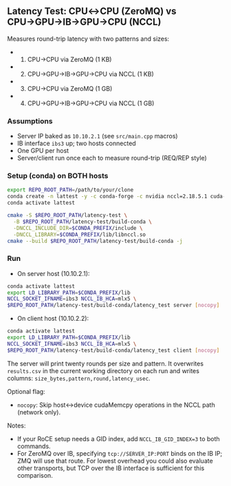 ## Latency Test: CPU↔CPU (ZeroMQ) vs CPU→GPU→IB→GPU→CPU (NCCL)

Measures round-trip latency with two patterns and sizes:
- 1) CPU→CPU via ZeroMQ (1 KB)
- 2) CPU→GPU→IB→GPU→CPU via NCCL (1 KB)
- 3) CPU→CPU via ZeroMQ (1 GB)
- 4) CPU→GPU→IB→GPU→CPU via NCCL (1 GB)

### Assumptions
- Server IP baked as `10.10.2.1` (see `src/main.cpp` macros)
- IB interface `ibs3` up; two hosts connected
- One GPU per host
- Server/client run once each to measure round-trip (REQ/REP style)

### Setup (conda) on BOTH hosts
```bash
export REPO_ROOT_PATH=/path/to/your/clone
conda create -n lattest -y -c conda-forge -c nvidia nccl=2.18.5.1 cuda-cudart=12.0.107 cuda-cudart-dev=12.0.107 zeromq cppzmq
conda activate lattest

cmake -S $REPO_ROOT_PATH/latency-test \
  -B $REPO_ROOT_PATH/latency-test/build-conda \
  -DNCCL_INCLUDE_DIR=$CONDA_PREFIX/include \
  -DNCCL_LIBRARY=$CONDA_PREFIX/lib/libnccl.so
cmake --build $REPO_ROOT_PATH/latency-test/build-conda -j
```

### Run
- On server host (10.10.2.1):
```bash
conda activate lattest
export LD_LIBRARY_PATH=$CONDA_PREFIX/lib
NCCL_SOCKET_IFNAME=ibs3 NCCL_IB_HCA=mlx5 \
$REPO_ROOT_PATH/latency-test/build-conda/latency_test server [nocopy]
```

- On client host (10.10.2.2):
```bash
conda activate lattest
export LD_LIBRARY_PATH=$CONDA_PREFIX/lib
NCCL_SOCKET_IFNAME=ibs3 NCCL_IB_HCA=mlx5 \
$REPO_ROOT_PATH/latency-test/build-conda/latency_test client [nocopy]
```

The server will print twenty rounds per size and pattern. It overwrites `results.csv` in the current working directory on each run and writes columns: `size_bytes,pattern,round,latency_usec`.

Optional flag:
- `nocopy`: Skip host↔device cudaMemcpy operations in the NCCL path (network only).

Notes:
- If your RoCE setup needs a GID index, add `NCCL_IB_GID_INDEX=3` to both commands.
- For ZeroMQ over IB, specifying `tcp://SERVER_IP:PORT` binds on the IB IP; ZMQ will use that route. For lowest overhead you could also evaluate other transports, but TCP over the IB interface is sufficient for this comparison.


